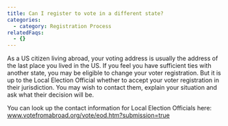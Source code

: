 ```yaml
---
title: Can I register to vote in a different state?
categories:
  - category: Registration Process
relatedFaqs:
  - {}
---
```

As a US citizen living abroad, your voting address is usually the address of the last place you lived in the US. If you feel you have sufficient ties with another state, you may be eligible to change your voter registration. But it is up to the Local Election Official whether to accept your voter registration in their jurisdiction. You may wish to contact them, explain your situation and ask what their decision will be. 

You can look up the contact information for Local Election Officials here:  www.votefromabroad.org/vote/eod.htm?submission=true
